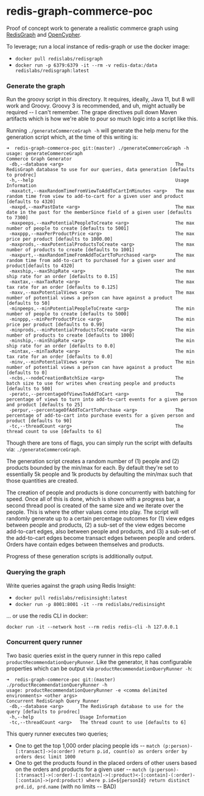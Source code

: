 # redis-graph-commerce-poc
Proof of concept work to generate a realistic commerce graph using [RedisGraph](http://redisgraph.io) and [OpenCypher](http://opencypher.org).

To leverage; run a local instance of redis-graph or use the docker image:

  - `docker pull redislabs/redisgraph`
  - `docker run -p 6379:6379 -it --rm -v redis-data:/data redislabs/redisgraph:latest`

### Generate the graph

Run the groovy script in this directory. It requires, ideally, Java 11, but 8 will work and Groovy. Groovy 3 is recommended, and uh, might actually be required -- I can't remember. The grape directives pull down Maven artifacts which is how we're able to pour so much logic into a script like this.

Running `./generateCommerceGraph -h` will generate the help menu for the generation script which, at the time of this writing is:

```
➜  redis-graph-commerce-poc git:(master) ./generateCommerceGraph -h
usage: generateCommerceGraph
Commerce Graph Generator
 -db,--database <arg>                                         The RedisGraph database to use for our queries, data generation [defaults to prodrec]
 -h,--help                                                    Usage Information
 -maxatct,--maxRandomTimeFromViewToAddToCartInMinutes <arg>   The max random time from view to add-to-cart for a given user and product [defaults to 4320]
 -maxpd,--maxPastDate <arg>                                   The max date in the past for the memberSince field of a given user [defaults to 7300]
 -maxpeeps,--maxPotentialPeopleToCreate <arg>                 The max number of people to create [defaults to 5001]
 -maxppp,--maxPerProductPrice <arg>                           The max price per product [defaults to 1000.00]
 -maxprods,--maxPotentialProductsToCreate <arg>               The max number of products to create [defaults to 1001]
 -maxpurt,--maxRandomTimeFromAddToCartToPurchased <arg>       The max random time from add-to-cart to purchased for a given user and product[defaults to 4320]
 -maxship,--maxShipRate <arg>                                 The max ship rate for an order [defaults to 0.15]
 -maxtax,--maxTaxRate <arg>                                   The max tax rate for an order [defaults to 0.125]
 -maxv,--maxPotentialViews <arg>                              The max number of potential views a person can have against a product [defaults to 50]
 -minpeeps,--minPotentialPeopleToCreate <arg>                 The min number of people to create [defaults to 5000]
 -minppp,--minPerProductPrice <arg>                           The min price per product [defaults to 0.99]
 -minprods,--minPotentialProductsToCreate <arg>               The min number of products to create [defaults to 1000]
 -minship,--minShipRate <arg>                                 The min ship rate for an order [defaults to 0.0]
 -mintax,--minTaxRate <arg>                                   The min tax rate for an order [defaults to 0.0]
 -minv,--minPotentialViews <arg>                              The min number of potential views a person can have against a product [defaults to 0]
 -ncbs,--nodeCreationBatchSize <arg>                          The batch size to use for writes when creating people and products [defaults to 500]
 -peratc,--percentageOfViewsToAddToCart <arg>                 The percentage of views to turn into add-to-cart events for a given person and product [defaults to 25]
 -perpur,--percentageOfAddToCartToPurchase <arg>              The percentage of add-to-cart into purchase events for a given person and product [defaults to 90]
 -tc,--threadCount <arg>                                      The thread count to use [defaults to 6]
```

Though there are tons of flags, you can simply run the script with defaults via: `./generateCommerceGraph`.

The generation script creates a random number of (1) people and (2) products bounded by the min/max for each. By default they're set to essentially 5k people and 1k products by defaulting the min/max such that those quantities are created.

The creation of people and products is done concurrently with batching for speed. Once all of this is done, which is shown with a progress bar, a second thread pool is created of the same size and we iterate over the people. This is where the other values come into play. The script will randomly generate up to a certain percentage outcomes for (1) view edges between people and products, (2) a sub-set of the view edges become add-to-cart edges, also between people and products, and (3) a sub-set of the add-to-cart edges become transact edges between people and orders. Orders have contain edges between themselves and products.

Progress of these generation scripts is additionally output.

### Querying the graph

Write queries against the graph using Redis Insight:

  - `docker pull redislabs/redisinsight:latest`
  - `docker run -p 8001:8001 -it --rm redislabs/redisinsight`

... or use the redis CLI in docker:

  `docker run -it --network host --rm redis redis-cli -h 127.0.0.1`

### Concurrent query runner

Two basic queries exist in the query runner in this repo called `productRecommendationQueryRunner`. Like the generator, it has configurable properties which can be output via `productRecommendationQueryRunner -h`:

```
➜  redis-graph-commerce-poc git:(master) ./productRecommendationQueryRunner -h
usage: productRecommendationQueryRunner -e <comma delimited environments> <other args>
Concurrent RedisGraph Query Runner
 -db,--database <arg>      The RedisGraph database to use for the query [defaults to prodrec]
 -h,--help                 Usage Information
 -tc,--threadCount <arg>   The thread count to use [defaults to 6]
```

This query runner executes two queries;

  - One to get the top 1,000 order placing people ids -- `match (p:person)-[:transact]->(o:order) return p.id, count(o) as orders order by orders desc limit 1000`
  - One to get the products found in the placed orders of other users based on the orders and products for a given user -- `match (p:person)-[:transact]->(:order)-[:contain]->(:product)<-[:contain]-(:order)-[:contain]->(prd:product) where p.id=${personId} return distinct prd.id, prd.name` (with no limits -- BAD)

